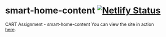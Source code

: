 # smart-home-content [![Netlify Status](https://api.netlify.com/api/v1/badges/d8672f0f-e88a-4fe8-8f43-040e340a255b/deploy-status)](https://app.netlify.com/sites/smorthome/deploys)
CART Assignment - smart-home-content
You can view the site in action [here](https://smorthome.netlify.app).
